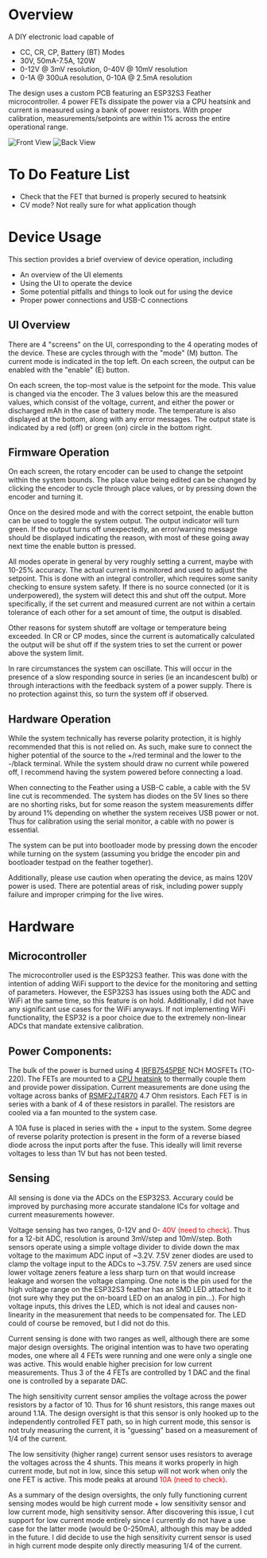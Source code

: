 # Overview
 A DIY electronic load capable of 
* CC, CR, CP, Battery (BT) Modes
* 30V, 50mA-7.5A, 120W
* 0-12V @ 3mV resolution, 0-40V @ 10mV resolution
* 0-1A @ 300uA resolution, 0-10A @ 2.5mA resolution

The design uses a custom PCB featuring an ESP32S3 Feather microcontroller. 4 power FETs dissipate the power via a CPU heatsink and current is measured using a bank of power resistors. With proper calibration, measurements/setpoints are within 1% across the entire operational range. 

![Front View](./Media/front_view.png)
![Back View](./Media/back_view.png)

# To Do Feature List
* Check that the FET that burned is properly secured to heatsink
* CV mode? Not really sure for what application though

# Device Usage
This section provides a brief overview of device operation, including
* An overview of the UI elements
* Using the UI to operate the device
* Some potential pitfalls and things to look out for using the device
* Proper power connections and USB-C connections
## UI Overview
There are 4 "screens" on the UI, corresponding to the 4 operating modes of the device. These are cycles through with the "mode" (M) button. The current mode is indicated in the top left. On each screen, the output can be enabled with the "enable" (E) button.

On each screen, the top-most value is the setpoint for the mode. This value is changed via the encoder. The 3 values below this are the measured values, which consist of the voltage, current, and either the power or discharged mAh in the case of battery mode. The temperature is also displayed at the bottom, along with any error messages. The output state is indicated by a red (off) or green (on) circle in the bottom right.

## Firmware Operation
On each screen, the rotary encoder can be used to change the setpoint within the system bounds. The place value being edited can be changed by clicking the encoder to cycle through place values, or by pressing down the encoder and turning it.

Once on the desired mode and with the correct setpoint, the enable button can be used to toggle the system output. The output indicator will turn green. If the output turns off unexpectedly, an error/warning message should be displayed indicating the reason, with most of these going away next time the enable button is pressed.

All modes operate in general by very roughly setting a current, maybe with 10-25% accuracy. The actual current is monitored and used to adjust the setpoint. This is done with an integral controller, which requires some sanity checking to ensure system safety. If there is no source connected (or it is underpowered), the system will detect this and shut off the output. More specifically, if the set current and measured current are not within a certain tolerance of each other for a set amount of time, the output is disabled.

Other reasons for system shutoff are voltage or temperature being exceeded. In CR or CP modes, since the current is automatically calculated the output will be shut off if the system tries to set the current or power above the system limit.

In rare circumstances the system can oscillate. This will occur in the presence of a slow responding source in series (ie an incandescent bulb) or through interactions with the feedback system of a power supply. There is no protection against this, so turn the system off if observed.

## Hardware Operation
While the system technically has reverse polarity protection, it is highly recommended that this is not relied on. As such, make sure to connect the higher potential of the source to the +/red terminal and the lower to the -/black terminal. While the system should draw no current while powered off, I recommend having the system powered before connecting a load.

When connecting to the Feather using a USB-C cable, a cable with the 5V line cut is recommended. The system has diodes on the 5V lines so there are no shorting risks, but for some reason the system measurements differ by around 1% depending on whether the system receives USB power or not. Thus for calibration using the serial monitor, a cable with no power is essential. 

The system can be put into bootloader mode by pressing down the encoder while turning on the system (assuming you bridge the encoder pin and bootloader testpad on the feather together).

Additionally, please use caution when operating the device, as mains 120V power is used. There are potential areas of risk, including power supply failure and improper crimping for the live wires.

# Hardware

## Microcontroller

The microcontroller used is the ESP32S3 feather. This was done with the intention of adding WiFi support to the device for the monitoring and setting of parameters. However, the ESP32S3 has issues using both the ADC and WiFi at the same time, so this feature is on hold. Additionally, I did not have any significant use cases for the WiFi anyways. If not implementing WiFi functionality, the ESP32 is a poor choice due to the extremely non-linear ADCs that mandate extensive calibration.

## Power Components:
The bulk of the power is burned using 4 [IRFB7545PBF](https://www.digikey.com/en/products/detail/infineon-technologies/IRFB7545PBF/4772483?_gl=1*qid4uc*_up*MQ..&gclid=CjwKCAiAmfq6BhAsEiwAX1jsZwDCxFQFxVeq3aHN9mwHQtf8dV56gFwLjNTAg517n_BBnAF4h2P2nxoCqRcQAvD_BwE&gclsrc=aw.ds) NCH MOSFETs (TO-220). The FETs are mounted to a [CPU heatsink](https://www.amazon.com/dp/B00006B8EX?ref=ppx_yo2ov_dt_b_fed_asin_title&th=1) to thermally couple them and provide power dissipation. Current measurements are done using the voltage across banks of [RSMF2JT4R70](https://www.digikey.com/en/products/detail/stackpole-electronics-inc/RSMF2JT4R70/2021732?_gl=1*1e5c9mv*_up*MQ..&gclid=CjwKCAiAmfq6BhAsEiwAX1jsZwDCxFQFxVeq3aHN9mwHQtf8dV56gFwLjNTAg517n_BBnAF4h2P2nxoCqRcQAvD_BwE&gclsrc=aw.ds) 4.7 Ohm resistors. Each FET is in series with a bank of 4 of these resistors in parallel. The resistors are cooled via a fan mounted to the system case.

A 10A fuse is placed in series with the + input to the system. Some degree of reverse polarity protection is present in the form of a reverse biased diode across the input ports after the fuse. This ideally will limit reverse voltages to less than 1V but has not been tested.

## Sensing
All sensing is done via the ADCs on the ESP32S3. Accurary could be improved by purchasing more accurate standalone ICs for voltage and current measurements however. 

Voltage sensing has two ranges, 0-12V and 0-<span style="color:red"> 40V (need to check)</span>. Thus for a 12-bit ADC, resolution is around 3mV/step and 10mV/step. Both sensors operate using a simple voltage divider to divide down the max voltage to the maximum ADC input of ~3.2V. 7.5V zener diodes are used to clamp the voltage input to the ADCs to ~3.75V. 7.5V zeners are used since lower voltage zeners feature a less sharp turn on that would increase leakage and worsen the voltage clamping. One note is the pin used for the high voltage range on the ESP32S3 feather has an SMD LED attached to it (not sure why they put the on-board LED on an analog in pin...). For high voltage inputs, this drives the LED, which is not ideal and causes non-linearity in the measurement that needs to be compensated for. The LED could of course be removed, but I did not do this.

Current sensing is done with two ranges as well, although there are some major design oversights. The original intention was to have two operating modes, one where all 4 FETs were running and one were only a single one was active. This would enable higher precision for low current measurements. Thus 3 of the 4 FETs are controlled by 1 DAC and the final one is controlled by a separate DAC. 

The high sensitivity current sensor amplies the voltage across the power resistors by a factor of 10. Thus for 16 shunt resistors, this range maxes out around 1.1A. The design oversight is that this sensor is only hooked up to the independently controlled FET path, so in high current mode, this sensor is not truly measuring the current, it is "guessing" based on a measurement of 1/4 of the current.

The low sensitivity (higher range) current sensor uses resistors to average the voltages across the 4 shunts. This means it works properly in high current mode, but not in low, since this setup will not work when only the one FET is active. This mode peaks at around <span style="color:red"> 10A (need to check)</span>.

As a summary of the design oversights, the only fully functioning current sensing modes would be high current mode + low sensitivity sensor and low current mode, high sensitivity sensor. After discovering this issue, I cut support for low current mode entirely since I currently do not have a use case for the latter mode (would be 0-250mA), although this may be added in the future. I did decide to use the high sensitivity current sensor is used in high current mode despite only directly measuring 1/4 of the current.
